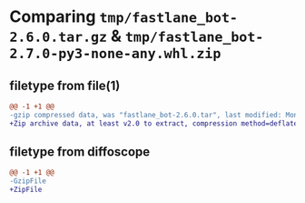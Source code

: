 # Comparing `tmp/fastlane_bot-2.6.0.tar.gz` & `tmp/fastlane_bot-2.7.0-py3-none-any.whl.zip`

## filetype from file(1)

```diff
@@ -1 +1 @@
-gzip compressed data, was "fastlane_bot-2.6.0.tar", last modified: Mon Jul 31 20:08:55 2023, max compression
+Zip archive data, at least v2.0 to extract, compression method=deflate
```

## filetype from diffoscope

```diff
@@ -1 +1 @@
-GzipFile
+ZipFile
```

